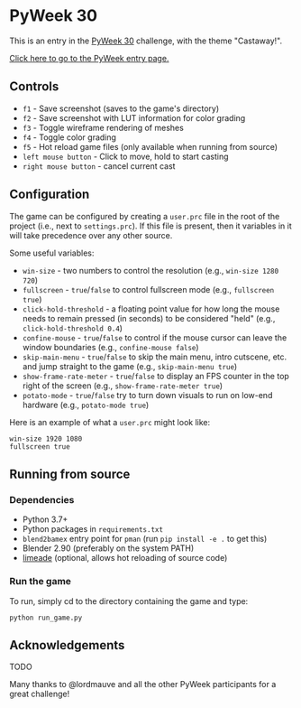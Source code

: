 # PyWeek 30

This is an entry in the [PyWeek 30](https://pyweek.org/30/) challenge, with the theme "Castaway!".

[Click here to go to the PyWeek entry page.](https://pyweek.org/e/space-e/)


## Controls

* `f1` - Save screenshot (saves to the game's directory)
* `f2` - Save screenshot with LUT information for color grading
* `f3` - Toggle wireframe rendering of meshes
* `f4` - Toggle color grading
* `f5` - Hot reload game files (only available when running from source)
* `left mouse button` - Click to move, hold to start casting
* `right mouse button` - cancel current cast

## Configuration

The game can be configured by creating a `user.prc` file in the root of the project (i.e., next to `settings.prc`).
If this file is present, then it variables in it will take precedence over any other source.

Some useful variables:

* `win-size` - two numbers to control the resolution (e.g., `win-size 1280 720`)
* `fullscreen` - `true`/`false` to control fullscreen mode (e.g., `fullscreen true`)
* `click-hold-threshold` - a floating point value for how long the mouse needs to remain pressed (in seconds) to be considered "held" (e.g., `click-hold-threshold 0.4`)
* `confine-mouse` - `true`/`false` to control if the mouse cursor can leave the window boundaries (e.g., `confine-mouse false`)
* `skip-main-menu` - `true`/`false` to skip the main menu, intro cutscene, etc. and jump straight to the game (e.g., `skip-main-menu true`)
* `show-frame-rate-meter` - `true`/`false` to display an FPS counter in the top right of the screen (e.g., `show-frame-rate-meter true`)
* `potato-mode` - `true`/`false` try to turn down visuals to run on low-end hardware (e.g., `potato-mode true`)

Here is an example of what a `user.prc` might look like:

```
win-size 1920 1080
fullscreen true
```

## Running from source

### Dependencies

* Python 3.7+
* Python packages in `requirements.txt`
* `blend2bamex` entry point for `pman` (run `pip install -e .` to get this)
* Blender 2.90 (preferably on the system PATH)
* [limeade](https://pypi.org/project/limeade/) (optional, allows hot reloading of source code)

### Run the game


To run, simply cd to the directory containing the game and type:

```
python run_game.py
```

## Acknowledgements

TODO

Many thanks to @lordmauve and all the other PyWeek participants for a great challenge!

